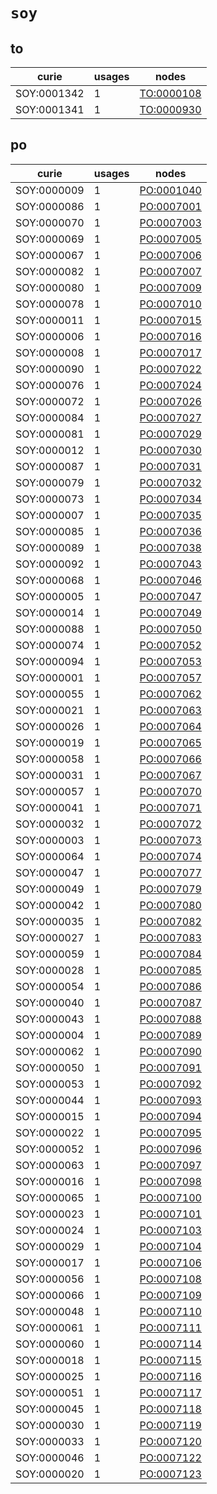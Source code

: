 # `soy`

## to

| curie       |   usages | nodes                                                   |
|-------------|----------|---------------------------------------------------------|
| SOY:0001342 |        1 | [TO:0000108](http://purl.obolibrary.org/obo/TO_0000108) |
| SOY:0001341 |        1 | [TO:0000930](http://purl.obolibrary.org/obo/TO_0000930) |

## po

| curie       |   usages | nodes                                                   |
|-------------|----------|---------------------------------------------------------|
| SOY:0000009 |        1 | [PO:0001040](http://purl.obolibrary.org/obo/PO_0001040) |
| SOY:0000086 |        1 | [PO:0007001](http://purl.obolibrary.org/obo/PO_0007001) |
| SOY:0000070 |        1 | [PO:0007003](http://purl.obolibrary.org/obo/PO_0007003) |
| SOY:0000069 |        1 | [PO:0007005](http://purl.obolibrary.org/obo/PO_0007005) |
| SOY:0000067 |        1 | [PO:0007006](http://purl.obolibrary.org/obo/PO_0007006) |
| SOY:0000082 |        1 | [PO:0007007](http://purl.obolibrary.org/obo/PO_0007007) |
| SOY:0000080 |        1 | [PO:0007009](http://purl.obolibrary.org/obo/PO_0007009) |
| SOY:0000078 |        1 | [PO:0007010](http://purl.obolibrary.org/obo/PO_0007010) |
| SOY:0000011 |        1 | [PO:0007015](http://purl.obolibrary.org/obo/PO_0007015) |
| SOY:0000006 |        1 | [PO:0007016](http://purl.obolibrary.org/obo/PO_0007016) |
| SOY:0000008 |        1 | [PO:0007017](http://purl.obolibrary.org/obo/PO_0007017) |
| SOY:0000090 |        1 | [PO:0007022](http://purl.obolibrary.org/obo/PO_0007022) |
| SOY:0000076 |        1 | [PO:0007024](http://purl.obolibrary.org/obo/PO_0007024) |
| SOY:0000072 |        1 | [PO:0007026](http://purl.obolibrary.org/obo/PO_0007026) |
| SOY:0000084 |        1 | [PO:0007027](http://purl.obolibrary.org/obo/PO_0007027) |
| SOY:0000081 |        1 | [PO:0007029](http://purl.obolibrary.org/obo/PO_0007029) |
| SOY:0000012 |        1 | [PO:0007030](http://purl.obolibrary.org/obo/PO_0007030) |
| SOY:0000087 |        1 | [PO:0007031](http://purl.obolibrary.org/obo/PO_0007031) |
| SOY:0000079 |        1 | [PO:0007032](http://purl.obolibrary.org/obo/PO_0007032) |
| SOY:0000073 |        1 | [PO:0007034](http://purl.obolibrary.org/obo/PO_0007034) |
| SOY:0000007 |        1 | [PO:0007035](http://purl.obolibrary.org/obo/PO_0007035) |
| SOY:0000085 |        1 | [PO:0007036](http://purl.obolibrary.org/obo/PO_0007036) |
| SOY:0000089 |        1 | [PO:0007038](http://purl.obolibrary.org/obo/PO_0007038) |
| SOY:0000092 |        1 | [PO:0007043](http://purl.obolibrary.org/obo/PO_0007043) |
| SOY:0000068 |        1 | [PO:0007046](http://purl.obolibrary.org/obo/PO_0007046) |
| SOY:0000005 |        1 | [PO:0007047](http://purl.obolibrary.org/obo/PO_0007047) |
| SOY:0000014 |        1 | [PO:0007049](http://purl.obolibrary.org/obo/PO_0007049) |
| SOY:0000088 |        1 | [PO:0007050](http://purl.obolibrary.org/obo/PO_0007050) |
| SOY:0000074 |        1 | [PO:0007052](http://purl.obolibrary.org/obo/PO_0007052) |
| SOY:0000094 |        1 | [PO:0007053](http://purl.obolibrary.org/obo/PO_0007053) |
| SOY:0000001 |        1 | [PO:0007057](http://purl.obolibrary.org/obo/PO_0007057) |
| SOY:0000055 |        1 | [PO:0007062](http://purl.obolibrary.org/obo/PO_0007062) |
| SOY:0000021 |        1 | [PO:0007063](http://purl.obolibrary.org/obo/PO_0007063) |
| SOY:0000026 |        1 | [PO:0007064](http://purl.obolibrary.org/obo/PO_0007064) |
| SOY:0000019 |        1 | [PO:0007065](http://purl.obolibrary.org/obo/PO_0007065) |
| SOY:0000058 |        1 | [PO:0007066](http://purl.obolibrary.org/obo/PO_0007066) |
| SOY:0000031 |        1 | [PO:0007067](http://purl.obolibrary.org/obo/PO_0007067) |
| SOY:0000057 |        1 | [PO:0007070](http://purl.obolibrary.org/obo/PO_0007070) |
| SOY:0000041 |        1 | [PO:0007071](http://purl.obolibrary.org/obo/PO_0007071) |
| SOY:0000032 |        1 | [PO:0007072](http://purl.obolibrary.org/obo/PO_0007072) |
| SOY:0000003 |        1 | [PO:0007073](http://purl.obolibrary.org/obo/PO_0007073) |
| SOY:0000064 |        1 | [PO:0007074](http://purl.obolibrary.org/obo/PO_0007074) |
| SOY:0000047 |        1 | [PO:0007077](http://purl.obolibrary.org/obo/PO_0007077) |
| SOY:0000049 |        1 | [PO:0007079](http://purl.obolibrary.org/obo/PO_0007079) |
| SOY:0000042 |        1 | [PO:0007080](http://purl.obolibrary.org/obo/PO_0007080) |
| SOY:0000035 |        1 | [PO:0007082](http://purl.obolibrary.org/obo/PO_0007082) |
| SOY:0000027 |        1 | [PO:0007083](http://purl.obolibrary.org/obo/PO_0007083) |
| SOY:0000059 |        1 | [PO:0007084](http://purl.obolibrary.org/obo/PO_0007084) |
| SOY:0000028 |        1 | [PO:0007085](http://purl.obolibrary.org/obo/PO_0007085) |
| SOY:0000054 |        1 | [PO:0007086](http://purl.obolibrary.org/obo/PO_0007086) |
| SOY:0000040 |        1 | [PO:0007087](http://purl.obolibrary.org/obo/PO_0007087) |
| SOY:0000043 |        1 | [PO:0007088](http://purl.obolibrary.org/obo/PO_0007088) |
| SOY:0000004 |        1 | [PO:0007089](http://purl.obolibrary.org/obo/PO_0007089) |
| SOY:0000062 |        1 | [PO:0007090](http://purl.obolibrary.org/obo/PO_0007090) |
| SOY:0000050 |        1 | [PO:0007091](http://purl.obolibrary.org/obo/PO_0007091) |
| SOY:0000053 |        1 | [PO:0007092](http://purl.obolibrary.org/obo/PO_0007092) |
| SOY:0000044 |        1 | [PO:0007093](http://purl.obolibrary.org/obo/PO_0007093) |
| SOY:0000015 |        1 | [PO:0007094](http://purl.obolibrary.org/obo/PO_0007094) |
| SOY:0000022 |        1 | [PO:0007095](http://purl.obolibrary.org/obo/PO_0007095) |
| SOY:0000052 |        1 | [PO:0007096](http://purl.obolibrary.org/obo/PO_0007096) |
| SOY:0000063 |        1 | [PO:0007097](http://purl.obolibrary.org/obo/PO_0007097) |
| SOY:0000016 |        1 | [PO:0007098](http://purl.obolibrary.org/obo/PO_0007098) |
| SOY:0000065 |        1 | [PO:0007100](http://purl.obolibrary.org/obo/PO_0007100) |
| SOY:0000023 |        1 | [PO:0007101](http://purl.obolibrary.org/obo/PO_0007101) |
| SOY:0000024 |        1 | [PO:0007103](http://purl.obolibrary.org/obo/PO_0007103) |
| SOY:0000029 |        1 | [PO:0007104](http://purl.obolibrary.org/obo/PO_0007104) |
| SOY:0000017 |        1 | [PO:0007106](http://purl.obolibrary.org/obo/PO_0007106) |
| SOY:0000056 |        1 | [PO:0007108](http://purl.obolibrary.org/obo/PO_0007108) |
| SOY:0000066 |        1 | [PO:0007109](http://purl.obolibrary.org/obo/PO_0007109) |
| SOY:0000048 |        1 | [PO:0007110](http://purl.obolibrary.org/obo/PO_0007110) |
| SOY:0000061 |        1 | [PO:0007111](http://purl.obolibrary.org/obo/PO_0007111) |
| SOY:0000060 |        1 | [PO:0007114](http://purl.obolibrary.org/obo/PO_0007114) |
| SOY:0000018 |        1 | [PO:0007115](http://purl.obolibrary.org/obo/PO_0007115) |
| SOY:0000025 |        1 | [PO:0007116](http://purl.obolibrary.org/obo/PO_0007116) |
| SOY:0000051 |        1 | [PO:0007117](http://purl.obolibrary.org/obo/PO_0007117) |
| SOY:0000045 |        1 | [PO:0007118](http://purl.obolibrary.org/obo/PO_0007118) |
| SOY:0000030 |        1 | [PO:0007119](http://purl.obolibrary.org/obo/PO_0007119) |
| SOY:0000033 |        1 | [PO:0007120](http://purl.obolibrary.org/obo/PO_0007120) |
| SOY:0000046 |        1 | [PO:0007122](http://purl.obolibrary.org/obo/PO_0007122) |
| SOY:0000020 |        1 | [PO:0007123](http://purl.obolibrary.org/obo/PO_0007123) |

